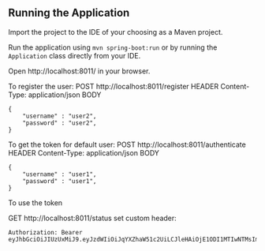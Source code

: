 
## Running the Application

Import the project to the IDE of your choosing as a Maven project.

Run the application using `mvn spring-boot:run` or by running the `Application` class directly from your IDE.

Open http://localhost:8011/ in your browser.

To register the user: POST http://localhost:8011/register
HEADER
Content-Type: application/json
BODY
````
{ 
    "username" : "user2",
    "password" : "user2",
}
````


To get the token for default user: POST http://localhost:8011/authenticate
HEADER
Content-Type: application/json
BODY
````
{ 
    "username" : "user1",
    "password" : "user1",
}
````

To use the token

GET 
http://localhost:8011/status
set custom header: 
````
Authorization: Bearer eyJhbGciOiJIUzUxMiJ9.eyJzdWIiOiJqYXZhaW51c2UiLCJleHAiOjE1ODI1MTIwNTMsImlhdCI6MTU4MjQ5NDA1M30.31h2VvzXxHyXqIqbkuu7DbvBwraEPnWCKIhQJsVD0gQNP0XTq3uYDOZmBMiioT_0FYbP0IOD3D5A9OmXFt_bIA 
````



